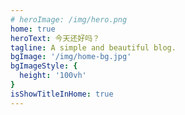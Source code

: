 ```yaml
---
# heroImage: /img/hero.png
home: true
heroText: 今天还好吗？
tagline: A simple and beautiful blog.
bgImage: '/img/home-bg.jpg'
bgImageStyle: {
  height: '100vh'
}
isShowTitleInHome: true
---
```


<script>
    var imgArr = [
        "/img/test-1.jpg",
        "/img/test-2.jpg",
        "/img/test-3.jpg",
        "/img/test-4.jpg"
	];
    var index = parseInt(Math.random() * (imgArr.length-1));
    var currentImage = imgArr[index];
    setTimeout(()=>{
        console.log(window.location.href);
        document.getElementsByClassName("hero")[0].style.background = 				"url("+currentImage+")";
        },1000);
</script>
